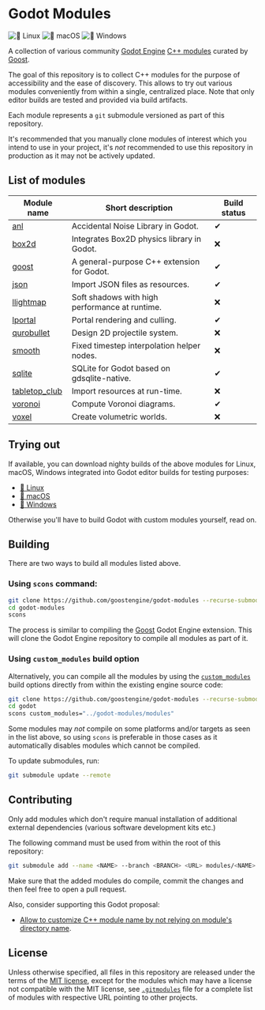 # Godot Modules

![🐧 Linux](https://github.com/goostengine/godot-modules/workflows/%F0%9F%90%A7%20Linux/badge.svg)
![🍎 macOS](https://github.com/goostengine/godot-modules/workflows/%F0%9F%8D%8E%20macOS/badge.svg)
![🎨 Windows](https://github.com/goostengine/godot-modules/workflows/%F0%9F%8E%A8%20Windows/badge.svg)

A collection of various community
[Godot Engine](https://github.com/godotengine/godot)
[C++ modules](https://docs.godotengine.org/en/stable/development/cpp/custom_modules_in_cpp.html)
curated by [Goost](https://github.com/goostengine/goost).

The goal of this repository is to collect C++ modules for the purpose of
accessibility and the ease of discovery. This allows to try out various modules
conveniently from within a single, centralized place. Note that only editor
builds are tested and provided via build artifacts.

Each module represents a `git` submodule versioned as part of this repository.

It's recommended that you manually clone modules of interest which you intend to
use in your project, it's *not* recommended to use this repository in production
as it may not be actively updated.

## List of modules
|                              Module name                              |               Short description                | Build status |
| --------------------------------------------------------------------- | ---------------------------------------------- | ------------ |
| [anl](https://github.com/Xrayez/godot-anl)                            | Accidental Noise Library in Godot.             | ✔            |
| [box2d](https://github.com/briansemrau/godot_box2d)                   | Integrates Box2D physics library in Godot.     | ❌           |
| [goost](https://github.com/goostengine/goost)                         | A general-purpose C++ extension for Godot.     | ✔            |
| [json](https://github.com/godot-extended-libraries/json)              | Import JSON files as resources.                | ✔            |
| [llightmap](https://github.com/lawnjelly/godot-llightmap)             | Soft shadows with high performance at runtime. | ❌            |
| [lportal](https://github.com/lawnjelly/godot-lportal)                 | Portal rendering and culling.                  | ✔            |
| [qurobullet](https://github.com/quinnvoker/qurobullet)                | Design 2D projectile system.                   | ❌            |
| [smooth](https://github.com/lawnjelly/godot-smooth)                   | Fixed timestep interpolation helper nodes.     | ❌            |
| [sqlite](https://github.com/godot-extended-libraries/godot-sqlite)    | SQLite for Godot based on gdsqlite-native.     | ✔            |
| [tabletop_club](https://github.com/drwhut/tabletop_club_godot_module) | Import resources at run-time.                  | ❌            |
| [voronoi](https://github.com/rakai93/godot_voronoi)                   | Compute Voronoi diagrams.                      | ✔            |
| [voxel](https://github.com/Zylann/godot_voxel)                        | Create volumetric worlds.                      | ❌            |

## Trying out

If available, you can download nighty builds of the above modules for Linux,
macOS, Windows integrated into Godot editor builds for testing purposes:

- [🐧 Linux](https://nightly.link/goostengine/godot-modules/workflows/linux_builds/gd3/linux-editor.zip)
- [🍎 macOS](https://nightly.link/goostengine/godot-modules/workflows/macos_builds/gd3/macos-editor.zip)
- [🎨 Windows](https://nightly.link/goostengine/godot-modules/workflows/windows_builds/gd3/windows-editor.zip)

Otherwise you'll have to build Godot with custom modules yourself, read on.

## Building

There are two ways to build all modules listed above.

### Using `scons` command:

```sh
git clone https://github.com/goostengine/godot-modules --recurse-submodules
cd godot-modules
scons
```

The process is similar to compiling the
[Goost](https://github.com/goostengine/goost) Godot Engine extension. This will
clone the Godot Engine repository to compile all modules as part of it.

### Using `custom_modules` build option
  
Alternatively, you can compile all the modules by using the
[`custom_modules`](https://docs.godotengine.org/en/stable/development/compiling/introduction_to_the_buildsystem.html#custom-modules)
build options directly from within the existing engine source code:

```sh
git clone https://github.com/goostengine/godot-modules --recurse-submodules
cd godot
scons custom_modules="../godot-modules/modules"
```

Some modules may *not* compile on some platforms and/or targets as seen in the
list above, so using `scons` is preferable in those cases as it automatically
disables modules which cannot be compiled.

To update submodules, run:

```sh
git submodule update --remote
```

## Contributing

Only add modules which don't require manual installation of additional external
dependencies (various software development kits etc.)

The following command must be used from within the root of this repository:

```sh
git submodule add --name <NAME> --branch <BRANCH> <URL> modules/<NAME>
```

Make sure that the added modules do compile, commit the changes and then feel
free to open a pull request.

Also, consider supporting this Godot proposal:
- [Allow to customize C++ module name by not relying on module's directory name](https://github.com/godotengine/godot-proposals/issues/1561).

## License

Unless otherwise specified, all files in this repository are released under the
terms of the [MIT license](LICENSE.txt), except for the modules which may have a
license not compatible with the MIT license, see [`.gitmodules`](.gitmodules)
file for a complete list of modules with respective URL pointing to other
projects.
